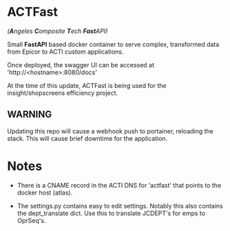 # ACTFast 
*(**A**ngeles **C**omposite **T**ech **Fast**API)*

Small **FastAPI** based docker container to serve complex, transformed data from Epicor to ACTI custom applications.

Once deployed, the swagger UI can be accessed at 'http://&lt;hostname&gt;:8080/docs'

At the time of this update, ACTFast is being used for the insight/shopscreens efficiency project.


## WARNING

Updating this repo will cause a webhook push to portainer, reloading the stack. This will cause brief downtime for the application. 

# Notes

* There is a CNAME record in the ACTI DNS for 'actfast' that points to the docker host (atlas). 

* The settings.py contains easy to edit settings. Notably this also contains the dept_translate dict. Use this to translate JCDEPT's for emps to OprSeq's.

